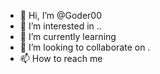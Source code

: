 - 👋 Hi, I’m @Goder00 
- 👀 I’m interested in ..
- 🌱 I’m currently learning 
- 💞️ I’m looking to collaborate on .
- 📫 How to reach me  

